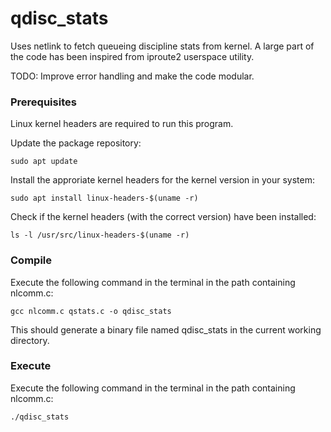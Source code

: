 # qdisc_stats
Uses netlink to fetch queueing discipline stats from kernel. A large part of the code has been inspired from iproute2 userspace utility.

TODO: Improve error handling and make the code modular.

### Prerequisites
Linux kernel headers are required to run this program.

Update the package repository:

```sudo apt update```

Install the approriate kernel headers for the kernel version in your system:

```sudo apt install linux-headers-$(uname -r)```

Check if the kernel headers (with the correct version) have been installed:

```ls -l /usr/src/linux-headers-$(uname -r)```

### Compile
Execute the following command in the terminal in the path containing nlcomm.c:

```gcc nlcomm.c qstats.c -o qdisc_stats```

This should generate a binary file named qdisc_stats in the current working directory.

### Execute
Execute the following command in the terminal in the path containing nlcomm.c:

```./qdisc_stats```
